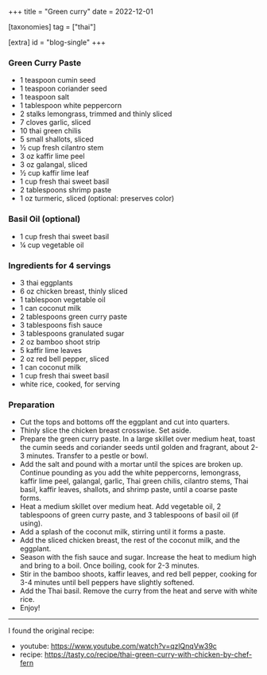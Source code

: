 +++
title = "Green curry"
date = 2022-12-01

[taxonomies]
tag = ["thai"]

[extra]
id = "blog-single"
+++

<!-- more -->

### Green Curry Paste
- 1 teaspoon cumin seed
- 1 teaspoon coriander seed
- 1 teaspoon salt
- 1 tablespoon white peppercorn
- 2 stalks lemongrass, trimmed and thinly sliced
- 7 cloves garlic, sliced
- 10 thai green chilis
- 5 small shallots, sliced
- ½ cup fresh cilantro stem
- 3 oz kaffir lime peel
- 3 oz galangal, sliced
- ½ cup kaffir lime leaf
- 1 cup fresh thai sweet basil
- 2 tablespoons shrimp paste
- 1 oz turmeric, sliced (optional: preserves color)

### Basil Oil (optional)

   - 1 cup fresh thai sweet basil
   - ¼ cup vegetable oil

### Ingredients for 4 servings

   - 3 thai eggplants
   - 6 oz chicken breast, thinly sliced
   - 1 tablespoon vegetable oil
   - 1 can coconut milk
   - 2 tablespoons green curry paste
   - 3 tablespoons fish sauce
   - 3 tablespoons granulated sugar
   - 2 oz bamboo shoot strip
   - 5 kaffir lime leaves
   - 2 oz red bell pepper, sliced
   - 1 can coconut milk
   - 1 cup fresh thai sweet basil
   - white rice, cooked, for serving

### Preparation

   - Cut the tops and bottoms off the eggplant and cut into quarters.
   - Thinly slice the chicken breast crosswise. Set aside.
   - Prepare the green curry paste. In a large skillet over medium heat, toast the cumin seeds and coriander seeds until golden and fragrant, about 2-3 minutes. Transfer to a pestle or bowl.
   - Add the salt and pound with a mortar until the spices are broken up. Continue pounding as you add the white peppercorns, lemongrass, kaffir lime peel, galangal, garlic, Thai green chilis, cilantro stems, Thai basil, kaffir leaves, shallots, and shrimp paste, until a coarse paste forms.
   - Heat a medium skillet over medium heat. Add vegetable oil, 2 tablespoons of green curry paste, and 3 tablespoons of basil oil (if using).
   - Add a splash of the coconut milk, stirring until it forms a paste.
   - Add the sliced chicken breast, the rest of the coconut milk, and the eggplant.
   - Season with the fish sauce and sugar. Increase the heat to medium high and bring to a boil. Once boiling, cook for 2-3 minutes.
   - Stir in the bamboo shoots, kaffir leaves, and red bell pepper, cooking for 3-4 minutes until bell peppers have slightly softened.
   - Add the Thai basil. Remove the curry from the heat and serve with white rice.
   - Enjoy!

---
I found the original recipe:
- youtube: https://www.youtube.com/watch?v=qzlQnqVw39c
- recipe: https://tasty.co/recipe/thai-green-curry-with-chicken-by-chef-fern
